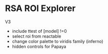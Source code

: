 # RSA ROI Explorer

V3
- include ttest of [model] !=0 
- select roi from reactable
- change color palette to viridis family (inferno)
- hidden controls for Papaya